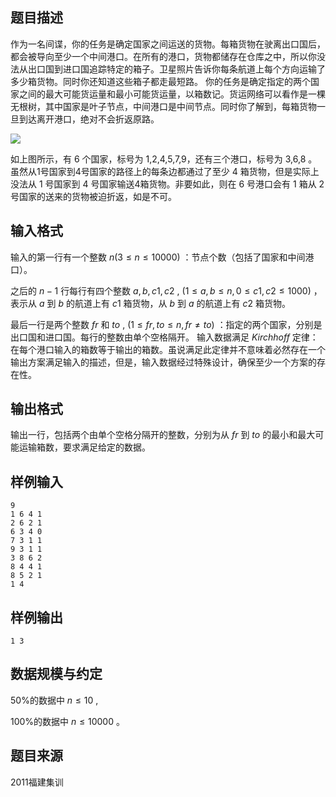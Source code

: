 ## 题目描述
作为一名间谍，你的任务是确定国家之间运送的货物。每箱货物在驶离出口国后，都会被导向至少一个中间港口。在所有的港口，货物都储存在仓库之中，所以你没法从出口国到进口国追踪特定的箱子。卫星照片告诉你每条航道上每个方向运输了多少箱货物。同时你还知道这些箱子都走最短路。
你的任务是确定指定的两个国家之间的最大可能货运量和最小可能货运量，以箱数记。货运网络可以看作是一棵无根树，其中国家是叶子节点，中间港口是中间节点。同时你了解到，每箱货物一旦到达离开港口，绝对不会折返原路。

![](https://hydro.org.cn/d/bzoj/p/2504/file/pic1.jpg)

如上图所示，有 6 个国家，标号为 1,2,4,5,7,9，还有三个港口，标号为 3,6,8 。虽然从1号国家到4号国家的路径上的每条边都通过了至少 4 箱货物，但是实际上没法从 1 号国家到 4 号国家输送4箱货物。非要如此，则在 6 号港口会有 1 箱从 2 号国家的送来的货物被迫折返，如是不可。
## 输入格式
输入的第一行有一个整数 $n (3 \le n \le 10000)$ ：节点个数（包括了国家和中间港口）。

之后的 $n-1$ 行每行有四个整数 $a, b, c1, c2$ , $(1 \le a, b \le n , 0 \le c1, c2 \le 1000)$ ，表示从 $a$ 到 $b$ 的航道上有 $c1$ 箱货物，从 $b$ 到 $a$ 的航道上有 $c2$ 箱货物。

最后一行是两个整数 $fr$ 和 $to$ , $(1 \le fr, to \le n, fr \ne to)$ ：指定的两个国家，分别是出口国和进口国。每行的整数由单个空格隔开。
输入数据满足 $Kirchhoff$ 定律：在每个港口输入的箱数等于输出的箱数。虽说满足此定律并不意味着必然存在一个输出方案满足输入的描述，但是，输入数据经过特殊设计，确保至少一个方案的存在性。
## 输出格式
输出一行，包括两个由单个空格分隔开的整数，分别为从 $fr$ 到 $to$ 的最小和最大可能运输箱数，要求满足给定的数据。
## 样例输入
```input
9
1 6 4 1
2 6 2 1
6 3 4 0
7 3 1 1
9 3 1 1
3 8 6 2
8 4 4 1
8 5 2 1
1 4
```
## 样例输出
```output
1 3
```
## 数据规模与约定
50%的数据中 $n \le 10$ ,

100%的数据中 $n \le 10000$ 。
## 题目来源
2011福建集训